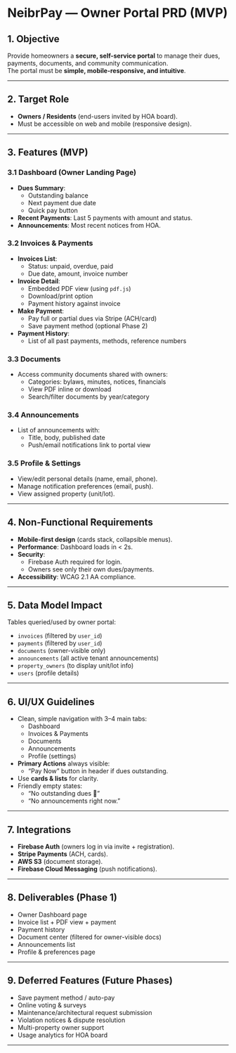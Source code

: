 # NeibrPay — Owner Portal PRD (MVP)

## 1. Objective
Provide homeowners a **secure, self-service portal** to manage their dues, payments, documents, and community communication.  
The portal must be **simple, mobile-responsive, and intuitive**.

---

## 2. Target Role
- **Owners / Residents** (end-users invited by HOA board).  
- Must be accessible on web and mobile (responsive design).  

---

## 3. Features (MVP)

### 3.1 Dashboard (Owner Landing Page)
- **Dues Summary**:  
  - Outstanding balance  
  - Next payment due date  
  - Quick pay button  
- **Recent Payments**: Last 5 payments with amount and status.  
- **Announcements**: Most recent notices from HOA.  

### 3.2 Invoices & Payments
- **Invoices List**:  
  - Status: unpaid, overdue, paid  
  - Due date, amount, invoice number  
- **Invoice Detail**:  
  - Embedded PDF view (using `pdf.js`)  
  - Download/print option  
  - Payment history against invoice  
- **Make Payment**:  
  - Pay full or partial dues via Stripe (ACH/card)  
  - Save payment method (optional Phase 2)  
- **Payment History**:  
  - List of all past payments, methods, reference numbers  

### 3.3 Documents
- Access community documents shared with owners:  
  - Categories: bylaws, minutes, notices, financials  
  - View PDF inline or download  
  - Search/filter documents by year/category  

### 3.4 Announcements
- List of announcements with:  
  - Title, body, published date  
  - Push/email notifications link to portal view  

### 3.5 Profile & Settings
- View/edit personal details (name, email, phone).  
- Manage notification preferences (email, push).  
- View assigned property (unit/lot).  

---

## 4. Non-Functional Requirements
- **Mobile-first design** (cards stack, collapsible menus).  
- **Performance**: Dashboard loads in < 2s.  
- **Security**:  
  - Firebase Auth required for login.  
  - Owners see only their own dues/payments.  
- **Accessibility**: WCAG 2.1 AA compliance.  

---

## 5. Data Model Impact
Tables queried/used by owner portal:  
- `invoices` (filtered by `user_id`)  
- `payments` (filtered by `user_id`)  
- `documents` (owner-visible only)  
- `announcements` (all active tenant announcements)  
- `property_owners` (to display unit/lot info)  
- `users` (profile details)  

---

## 6. UI/UX Guidelines
- Clean, simple navigation with 3–4 main tabs:  
  - Dashboard  
  - Invoices & Payments  
  - Documents  
  - Announcements  
  - Profile (settings)  
- **Primary Actions** always visible:  
  - “Pay Now” button in header if dues outstanding.  
- Use **cards & lists** for clarity.  
- Friendly empty states:  
  - “No outstanding dues 🎉”  
  - “No announcements right now.”  

---

## 7. Integrations
- **Firebase Auth** (owners log in via invite + registration).  
- **Stripe Payments** (ACH, cards).  
- **AWS S3** (document storage).  
- **Firebase Cloud Messaging** (push notifications).  

---

## 8. Deliverables (Phase 1)
- Owner Dashboard page  
- Invoice list + PDF view + payment  
- Payment history  
- Document center (filtered for owner-visible docs)  
- Announcements list  
- Profile & preferences page  

---

## 9. Deferred Features (Future Phases)
- Save payment method / auto-pay  
- Online voting & surveys  
- Maintenance/architectural request submission  
- Violation notices & dispute resolution  
- Multi-property owner support  
- Usage analytics for HOA board  

---
